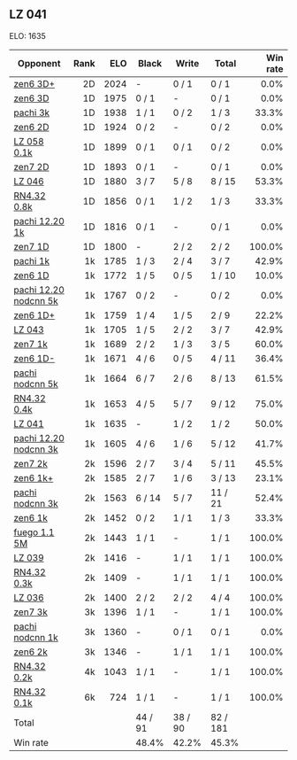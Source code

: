 ## LZ 041 ##

ELO: 1635

Opponent | Rank | ELO | Black | Write | Total | Win rate
---------|-----:|----:|-------|-------|-------|-------:
[zen6 3D+](zen6%203D+.md) | 2D | 2024 | - | 0 / 1 | 0 / 1 | 0.0%
[zen6 3D](zen6%203D.md) | 1D | 1975 | 0 / 1 | - | 0 / 1 | 0.0%
[pachi 3k](pachi%203k.md) | 1D | 1938 | 1 / 1 | 0 / 2 | 1 / 3 | 33.3%
[zen6 2D](zen6%202D.md) | 1D | 1924 | 0 / 2 | - | 0 / 2 | 0.0%
[LZ 058 0.1k](LZ%20058%200.1k.md) | 1D | 1899 | 0 / 1 | 0 / 1 | 0 / 2 | 0.0%
[zen7 2D](zen7%202D.md) | 1D | 1893 | 0 / 1 | - | 0 / 1 | 0.0%
[LZ 046](LZ%20046.md) | 1D | 1880 | 3 / 7 | 5 / 8 | 8 / 15 | 53.3%
[RN4.32 0.8k](RN4.32%200.8k.md) | 1D | 1856 | 0 / 1 | 1 / 2 | 1 / 3 | 33.3%
[pachi 12.20 1k](pachi%2012.20%201k.md) | 1D | 1816 | 0 / 1 | - | 0 / 1 | 0.0%
[zen7 1D](zen7%201D.md) | 1D | 1800 | - | 2 / 2 | 2 / 2 | 100.0%
[pachi 1k](pachi%201k.md) | 1k | 1785 | 1 / 3 | 2 / 4 | 3 / 7 | 42.9%
[zen6 1D](zen6%201D.md) | 1k | 1772 | 1 / 5 | 0 / 5 | 1 / 10 | 10.0%
[pachi 12.20 nodcnn 5k](pachi%2012.20%20nodcnn%205k.md) | 1k | 1767 | 0 / 2 | - | 0 / 2 | 0.0%
[zen6 1D+](zen6%201D+.md) | 1k | 1759 | 1 / 4 | 1 / 5 | 2 / 9 | 22.2%
[LZ 043](LZ%20043.md) | 1k | 1705 | 1 / 5 | 2 / 2 | 3 / 7 | 42.9%
[zen7 1k](zen7%201k.md) | 1k | 1689 | 2 / 2 | 1 / 3 | 3 / 5 | 60.0%
[zen6 1D-](zen6%201D-.md) | 1k | 1671 | 4 / 6 | 0 / 5 | 4 / 11 | 36.4%
[pachi nodcnn 5k](pachi%20nodcnn%205k.md) | 1k | 1664 | 6 / 7 | 2 / 6 | 8 / 13 | 61.5%
[RN4.32 0.4k](RN4.32%200.4k.md) | 1k | 1653 | 4 / 5 | 5 / 7 | 9 / 12 | 75.0%
[LZ 041](LZ%20041.md) | 1k | 1635 | - | 1 / 2 | 1 / 2 | 50.0%
[pachi 12.20 nodcnn 3k](pachi%2012.20%20nodcnn%203k.md) | 1k | 1605 | 4 / 6 | 1 / 6 | 5 / 12 | 41.7%
[zen7 2k](zen7%202k.md) | 2k | 1596 | 2 / 7 | 3 / 4 | 5 / 11 | 45.5%
[zen6 1k+](zen6%201k+.md) | 2k | 1585 | 2 / 7 | 1 / 6 | 3 / 13 | 23.1%
[pachi nodcnn 3k](pachi%20nodcnn%203k.md) | 2k | 1563 | 6 / 14 | 5 / 7 | 11 / 21 | 52.4%
[zen6 1k](zen6%201k.md) | 2k | 1452 | 0 / 2 | 1 / 1 | 1 / 3 | 33.3%
[fuego 1.1 5M](fuego%201.1%205M.md) | 2k | 1443 | 1 / 1 | - | 1 / 1 | 100.0%
[LZ 039](LZ%20039.md) | 2k | 1416 | - | 1 / 1 | 1 / 1 | 100.0%
[RN4.32 0.3k](RN4.32%200.3k.md) | 2k | 1409 | - | 1 / 1 | 1 / 1 | 100.0%
[LZ 036](LZ%20036.md) | 2k | 1400 | 2 / 2 | 2 / 2 | 4 / 4 | 100.0%
[zen7 3k](zen7%203k.md) | 3k | 1396 | 1 / 1 | - | 1 / 1 | 100.0%
[pachi nodcnn 1k](pachi%20nodcnn%201k.md) | 3k | 1360 | - | 0 / 1 | 0 / 1 | 0.0%
[zen6 2k](zen6%202k.md) | 3k | 1346 | - | 1 / 1 | 1 / 1 | 100.0%
[RN4.32 0.2k](RN4.32%200.2k.md) | 4k | 1043 | 1 / 1 | - | 1 / 1 | 100.0%
[RN4.32 0.1k](RN4.32%200.1k.md) | 6k | 724 | 1 / 1 | - | 1 / 1 | 100.0%
Total | | | 44 / 91 | 38 / 90 | 82 / 181 | 
Win rate| | | 48.4% | 42.2% | 45.3% | 

